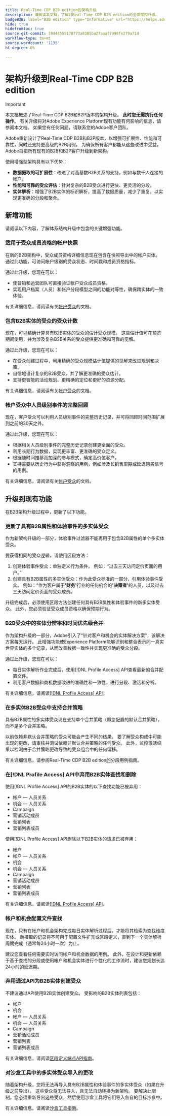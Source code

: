 ```yaml
---
title: Real-Time CDP B2B edition的架构升级
description: 请阅读本文档，了解对Real-Time CDP B2B edition的全面架构升级。
badgeB2B: label="B2B edition" type="Informative" url="https://helpx.adobe.com/cn/legal/product-descriptions/real-time-customer-data-platform-b2b-edition-prime-and-ultimate-packages.html newtab=true"
hide: true
hidefromtoc: true
source-git-commit: 78444555178773a8305ba27aaaf7998fe279a71d
workflow-type: tm+mt
source-wordcount: '1135'
ht-degree: 0%

---
```


# 架构升级到Real-Time CDP B2B edition

>[!IMPORTANT]
>
>本文档概述了Real-Time CDP B2B和B2P版本的架构升级。 **此时您无需执行任何操作**。 有关升级将对Adobe Experience Platform现有功能有何影响的信息，请参阅本文档。 如果您有任何问题，请联系您的Adobe客户团队。

Adobe重新设计了Real-Time CDP B2B和B2P版本，以增强可扩展性、性能和可靠性，同时还支持更高级的B2B用例。 为确保所有客户都能从这些改进中受益，Adobe将把所有现有的B2B和B2P客户升级到新架构。

使用增强型架构具有以下优势：

* **数据摄取的可扩展性**：改进了对高基数B2B关系的支持，例如与数千人连接的帐户。
* **性能和可靠的受众评估**：针对复杂的B2B受众进行更快、更灵活的分段。
* **实体解析**：增强了B2B实体的标识解析，提高了数据质量，减少了重复，以实现更准确的分段和聚合。

## 新增功能

请阅读以下内容，了解体系结构升级中包含的关键增强功能。

### 适用于受众成员资格的帐户快照

在新的B2B架构中，受众成员资格详细信息现在包含在快照导出中的帐户实体。 通过此功能，可访问帐户级别的受众状态、时间戳和成员资格指标。

通过此升级，您现在可以：

* 使营销和运营团队可直接验证帐户受众成员资格。
* 实现用户档案（人员）和帐户分段模型之间的功能对等性，确保跨实体的一致体验。

有关详细信息，请阅读有关[帐户受众](../segmentation/types/account-audiences.md)的文档。

### 包含B2B实体的受众的受众计数

现在，可以精确计算具有B2B实体的受众的估计受众规模。 这些估计值可在预览期间使用，并为涉及复杂B2B关系的受众提供更准确和可靠的见解。

通过此升级，您现在可以：

* 在受众创建过程中，利用精确的受众规模估计值提供的见解来改进规划和决策。
* 自信地设计复杂的B2B受众，并了解更准确的受众估计。
* 支持更智能的活动规划、更精确的定位和更好的资源分配。

有关详细信息，请阅读有关[帐户受众](../segmentation/types/account-audiences.md)的文档。

### 帐户受众中人员级别事件的完整回顾

现在，客户受众可以利用人员级别事件的完整历史记录，并可将回顾时间范围扩展到之前的30天之外。

通过此升级，您现在可以：

* 根据相关人员级别事件的完整历史记录创建更全面的受众。
* 利用长期行为数据，实现更丰富、更准确的受众定义。
* 根据随时间推移而加深的参与模式，确定高价值客户。
* 支持需要从历史行为中获得洞察的用例，例如涉及长销售周期或延迟购买信号的用例。

有关详细信息，请阅读有关[帐户受众](../segmentation/types/account-audiences.md)的文档。

## 升级到现有功能

在B2B架构升级过程中，更新了以下功能。

### 更新了具有B2B属性和体验事件的多实体受众

作为新架构升级的一部分，体验事件过滤器不能再用于包含B2B属性的单个多实体受众。

要获得相同的受众逻辑，请使用区段方法：

1. 创建体验事件受众：单独定义行为条件。 例如：“过去三天访问定价页面的用户。”
2. 创建具有B2B属性的多实体受众：作为此受众标准的一部分，引用体验事件受众。 例如：“作为客户属于&#x200B;**&#39;财务&#39;**&#x200B;行业的任何机会的&#x200B;**&#39;决策者&#39;**&#x200B;的人员，以及过去三天访问定价页面的受众成员。

升级完成后，必须使用区段方法创建任何具有B2B属性和体验事件的新多实体受众。 此外，您必须验证受众成员资格以确保预期行为。

### B2B受众中的实体分辨率和时间优先级合并

作为架构升级的一部分，Adobe引入了“针对客户和机会的实体解决方案”，该解决方案每天运行。 此增强功能使Experience Platform能够识别和整合表示同一真实世界实体的多个记录，从而改善数据一致性并实现更准确的受众分段。

通过此升级，您现在可以：

* 每日实体解析作业完成后，使用[!DNL Profile Access] API查看最新的合并配置文件。
* 利用客户数据和商机数据改进的准确性和一致性，进行分段、激活和分析。

有关详细信息，请阅读[[!DNL Profile Access] API](../profile/api/entities.md)。

### 在多实体B2B受众中支持合并策略

具有B2B属性的多实体受众现在支持单个合并策略（即您配置的默认合并策略），而不是多个合并策略。

以前依赖非默认合并策略的受众可能会产生不同的结果。 要了解受众构成中可能出现的更改，请审核并测试依赖非默认合并策略的任何受众。 此外，监控激活结果以检测由于合并策略更改导致的受众组合中的任何偏移。

有关详细信息，请参阅Real-Time CDP B2B edition[的](./segmentation/b2b.md)分段用例指南。

### 在[!DNL Profile Access] API中弃用B2B实体查找和删除

使用[!DNL Profile Access] API的B2B实体的以下查找功能已被弃用：

* 帐户 — 人员关系
* 机会 — 人员关系
* Campaign
* 营销活动成员
* 营销列表
* 营销列表成员

使用[!DNL Profile Access] API删除以下B2B实体的请求已被弃用：

* 帐户
* 帐户 — 人员关系
* 机会
* 机会 — 人员关系
* Campaign
* 营销活动成员
* 营销列表
* 营销列表成员

有关详细信息，请阅读[[!DNL Profile Access] API](../profile/api/entities.md)。

### 帐户和机会配置文件查找

现在，只有在帐户和机会架构完成每日实体解析过程后，才能将其检索为查找维度实体。 新摄取的记录将不可用于配置文件扩充或区段定义，直到下一个实体解析周期完成（通常每24小时一次）为止。

建议您查看任何需要实时访问帐户和机会数据的用例。 此外，在设计和更新依赖于基于查找的分段或使用帐户和机会实体进行个性化的工作流时，建议您规划长达24小时的延迟期。

### 弃用通过API为B2B实体创建受众

不建议通过API使用B2B实体创建受众。 受影响的B2B实体列表包括：

* 帐户
* 机会
* 帐户 — 人员关系
* 机会 — 人员关系
* Campaign
* 营销活动成员
* 营销列表
* 营销列表成员

有关详细信息，请阅读[区段定义端点API指南](../segmentation/api/segment-definitions.md)。

### 对沙盒工具中的多实体受众导入的更改

随着架构升级，您将无法再导入具有B2B属性和体验事件的多实体受众（如果在升级之前导出）。 这些受众将无法导入，且无法自动转换为新架构。 要解决此限制，您必须重新导出这些受众，然后使用沙盒工具将它们导入各自的目标沙盒中。

有关详细信息，请阅读[沙盒工具指南](../sandboxes/ui/sandbox-tooling.md)。